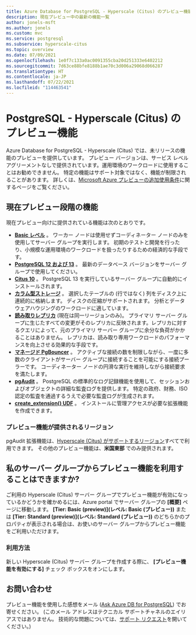 ```yaml
---
title: Azure Database for PostgreSQL - Hyperscale (Citus) のプレビュー機能
description: 現在プレビュー中の最新の機能一覧
author: jonels-msft
ms.author: jonels
ms.custom: mvc
ms.service: postgresql
ms.subservice: hyperscale-citus
ms.topic: overview
ms.date: 07/09/2021
ms.openlocfilehash: 1e0f7c133a0ac0091355cba20d251333e6402212
ms.sourcegitcommit: 7d63ce88bfe8188b1ae70c3d006a29068d066287
ms.translationtype: HT
ms.contentlocale: ja-JP
ms.lasthandoff: 07/22/2021
ms.locfileid: "114463541"
---
```

# <a name="preview-features-for-postgresql---hyperscale-citus"></a>PostgreSQL - Hyperscale (Citus) のプレビュー機能

Azure Database for PostgreSQL - Hyperscale (Citus) では、未リリースの機能のプレビューを提供しています。 プレビュー バージョンは、サービス レベル アグリーメントなしで提供されています。運用環境のワークロードに使用することはお勧めできません。 特定の機能はサポート対象ではなく、機能が制限されることがあります。  詳しくは、[Microsoft Azure プレビューの追加使用条件](https://azure.microsoft.com/support/legal/preview-supplemental-terms/)に関するページをご覧ください。

## <a name="features-currently-in-preview"></a>現在プレビュー段階の機能

現在プレビュー向けに提供されている機能は次のとおりです。

* **[Basic レベル](concepts-hyperscale-tiers.md)** 。 ワーカー ノードは使用せずコーディネーター ノードのみを使用してサーバー グループを実行します。 初期のテストと開発を行ったり、小規模な運用環境のワークロードを扱ったりするための経済的な手段です。
* **[PostgreSQL 12 および 13](concepts-hyperscale-versions.md)** 。
  最新のデータベース バージョンをサーバー グループで使用してください。
* **[Citus 10](concepts-hyperscale-versions.md#citus-and-other-extension-versions)** 。
  PostgreSQL 13 を実行しているサーバー グループに自動的にインストールされます。
* **[カラム型ストレージ](concepts-hyperscale-columnar.md)** 。
  選択したテーブルの (行ではなく) 列をディスク上に連続的に格納します。 ディスクの圧縮がサポートされます。 分析とデータ ウェアハウジングのワークロードに適しています。
* **[読み取りレプリカ](howto-hyperscale-read-replicas-portal.md)** (現在は同一リージョンのみ)。 プライマリ サーバー グループに生じたすべての変更がそのレプリカに反映されます。レプリカに対するクエリによって、元のプライマリ サーバー グループに余分な負荷がかかることはありません。
  レプリカは、読み取り専用ワークロードのパフォーマンスを向上させる効果的な手段です。
* **[マネージド PgBouncer](concepts-hyperscale-connection-pool.md)** 。
  アクティブな接続の数を制限しながら、一度に多数のクライアントがサーバー グループに接続することを可能にする接続プーラーです。 コーディネーター ノードの円滑な実行を維持しながら接続要求を満たします。
* **[pgAudit](concepts-hyperscale-audit.md)** 。 PostgreSQL の標準的なログ記録機能を使用して、セッションおよびオブジェクトの詳細な監査ログを提供します。 特定の政府、財務、ISO 認定の監査を通過するうえで必要な監査ログが生成されます。
* **[create_extension() UDF](concepts-hyperscale-extensions.md#use-postgresql-extensions)** 。
  インストールに管理アクセスが必要な拡張機能を作成できます。

### <a name="available-regions-for-preview-features"></a>プレビュー機能が提供されるリージョン

pgAudit 拡張機能は、[Hyperscale (Citus) がサポートするリージョン](concepts-hyperscale-configuration-options.md#regions)すべてで利用できます。
その他のプレビュー機能は、**米国東部** でのみ提供されます。

## <a name="does-my-server-group-have-access-to-preview-features"></a>私のサーバー グループからプレビュー機能を利用することはできますか?

ご利用の Hyperscale (Citus) サーバー グループでプレビュー機能が有効になっているかどうかを確かめるには、Azure portal でサーバー グループの **[概要]** ページに移動します。
**[Tier: Basic (preview)]\(レベル: Basic (プレビュー)\)** または **[Tier: Standard (preview)]\(レベル: Standard (プレビュー)\)** のどちらかのプロパティが表示される場合は、お使いのサーバー グループからプレビュー機能をご利用いただけます。

### <a name="how-to-get-access"></a>利用方法

新しい Hyperscale (Citus) サーバー グループを作成する際に、 **[プレビュー機能を有効にする]** チェック ボックスをオンにします。

## <a name="contact-us"></a>お問い合わせ

プレビュー機能を使用した感想をメール ([Ask Azure DB for PostgreSQL](mailto:AskAzureDBforPostgreSQL@service.microsoft.com)) でお寄せください。
(このメール アドレスはテクニカル サポートチャネルのエイリアスではありません。 技術的な問題については、[サポート リクエスト](https://ms.portal.azure.com/#blade/Microsoft_Azure_Support/HelpAndSupportBlade/newsupportrequest)を開いてください。)
